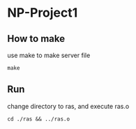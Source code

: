 # NP-Project1

## How to make

use make to make server file

    make

## Run

change directory to ras, and execute ras.o

    cd ./ras && ../ras.o

